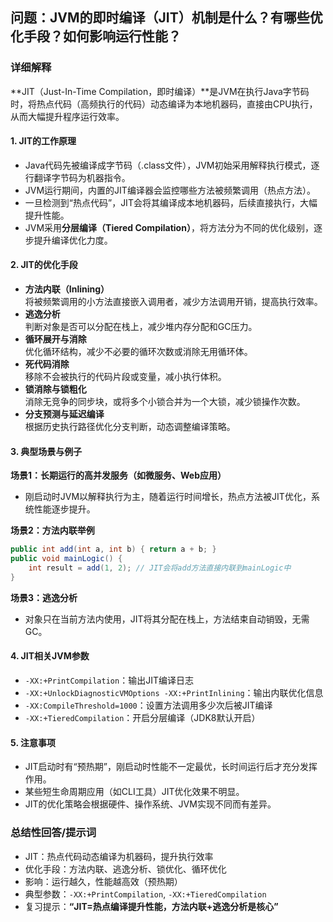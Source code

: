 ## 问题：JVM的即时编译（JIT）机制是什么？有哪些优化手段？如何影响运行性能？

### 详细解释

**JIT（Just-In-Time Compilation，即时编译）**是JVM在执行Java字节码时，将热点代码（高频执行的代码）动态编译为本地机器码，直接由CPU执行，从而大幅提升程序运行效率。

#### 1. JIT的工作原理

- Java代码先被编译成字节码（.class文件），JVM初始采用解释执行模式，逐行翻译字节码为机器指令。
- JVM运行期间，内置的JIT编译器会监控哪些方法被频繁调用（热点方法）。
- 一旦检测到“热点代码”，JIT会将其编译成本地机器码，后续直接执行，大幅提升性能。
- JVM采用**分层编译（Tiered Compilation）**，将方法分为不同的优化级别，逐步提升编译优化力度。

#### 2. JIT的优化手段

- **方法内联（Inlining）**  
  将被频繁调用的小方法直接嵌入调用者，减少方法调用开销，提高执行效率。
- **逃逸分析**  
  判断对象是否可以分配在栈上，减少堆内存分配和GC压力。
- **循环展开与消除**  
  优化循环结构，减少不必要的循环次数或消除无用循环体。
- **死代码消除**  
  移除不会被执行的代码片段或变量，减小执行体积。
- **锁消除与锁粗化**  
  消除无竞争的同步块，或将多个小锁合并为一个大锁，减少锁操作次数。
- **分支预测与延迟编译**  
  根据历史执行路径优化分支判断，动态调整编译策略。

#### 3. 典型场景与例子

**场景1：长期运行的高并发服务（如微服务、Web应用）**  
  - 刚启动时JVM以解释执行为主，随着运行时间增长，热点方法被JIT优化，系统性能逐步提升。

**场景2：方法内联举例**  
```java
public int add(int a, int b) { return a + b; }
public void mainLogic() {
    int result = add(1, 2); // JIT会将add方法直接内联到mainLogic中
}
```

**场景3：逃逸分析**  
  - 对象只在当前方法内使用，JIT将其分配在栈上，方法结束自动销毁，无需GC。

#### 4. JIT相关JVM参数

- `-XX:+PrintCompilation`：输出JIT编译日志
- `-XX:+UnlockDiagnosticVMOptions -XX:+PrintInlining`：输出内联优化信息
- `-XX:CompileThreshold=1000`：设置方法调用多少次后被JIT编译
- `-XX:+TieredCompilation`：开启分层编译（JDK8默认开启）

#### 5. 注意事项

- JIT启动时有“预热期”，刚启动时性能不一定最优，长时间运行后才充分发挥作用。
- 某些短生命周期应用（如CLI工具）JIT优化效果不明显。
- JIT的优化策略会根据硬件、操作系统、JVM实现不同而有差异。

### 总结性回答/提示词

- JIT：热点代码动态编译为机器码，提升执行效率
- 优化手段：方法内联、逃逸分析、锁优化、循环优化
- 影响：运行越久，性能越高效（预热期）
- 典型参数：`-XX:+PrintCompilation`, `-XX:+TieredCompilation`
- 复习提示：**“JIT=热点编译提升性能，方法内联+逃逸分析是核心”**